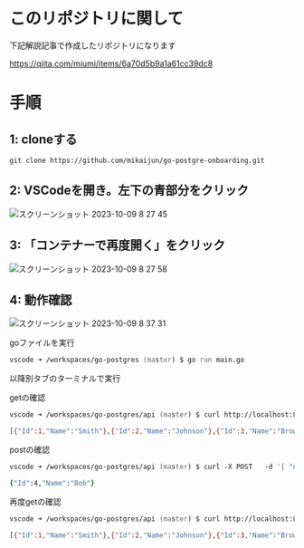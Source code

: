 # このリポジトリに関して
下記解説記事で作成したリポジトリになります

https://qiita.com/miumi/items/6a70d5b9a1a61cc39dc8

# 手順

## 1: cloneする
```
git clone https://github.com/mikaijun/go-postgre-onboarding.git
```

## 2: VSCodeを開き。左下の青部分をクリック
![スクリーンショット 2023-10-09 8 27 45](https://github.com/mikaijun/go-postgre-onboarding/assets/74134232/79c1b98c-4688-42e3-a063-1e24b8765728)

## 3: 「コンテナーで再度開く」をクリック
![スクリーンショット 2023-10-09 8 27 58](https://github.com/mikaijun/go-postgre-onboarding/assets/74134232/1ceb9598-d3e7-4ae0-b514-8648d90b79c0)

## 4: 動作確認

![スクリーンショット 2023-10-09 8 37 31](https://github.com/mikaijun/go-postgre-onboarding/assets/74134232/b19ec492-82e2-4113-9b99-cc8fcc46c13d)

goファイルを実行
```zsh
vscode ➜ /workspaces/go-postgres (master) $ go run main.go
```

以降別タブのターミナルで実行

getの確認
```zsh
vscode ➜ /workspaces/go-postgres/api (master) $ curl http://localhost:8080/users/get
```
```zsh
[{"Id":1,"Name":"Smith"},{"Id":2,"Name":"Johnson"},{"Id":3,"Name":"Brown"}]
```

postの確認
```zsh
vscode ➜ /workspaces/go-postgres/api (master) $ curl -X POST   -d '{ "name": "Bob" }' http://localhost:8080/users/create
```
```zsh
{"Id":4,"Name":"Bob"}
```

再度getの確認
```zsh
vscode ➜ /workspaces/go-postgres/api (master) $ curl http://localhost:8080/users/get
```
```zsh
[{"Id":1,"Name":"Smith"},{"Id":2,"Name":"Johnson"},{"Id":3,"Name":"Brown"},{"Id":4,"Name":"Bob"}]
```
